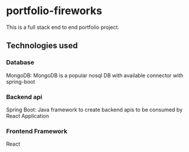 # portfolio-fireworks
This is a full stack end to end portfolio project.

## Technologies used

### Database
MongoDB: MongoDB is a popular nosql DB with available connector with spring-boot

### Backend api
Spring Boot: Java framework to create backend apis to be consumed by React Application

### Frontend Framework
React 
